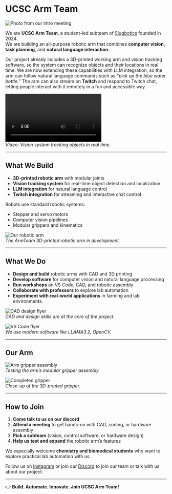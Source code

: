 # UCSC Arm Team  

![Photo from our intro meeting](../assets/images/projects/armteam/Armteam%202024%20into%20meeting.jpg)  

We are **UCSC Arm Team**, a student-led subteam of [Slugbotics](../index.md) founded in 2024.  
We are building an all-purpose robotic arm that combines **computer vision**, **task planning**, and **natural language interaction**.  

Our project already includes a 3D-printed working arm and vision tracking software, so the system can recognize objects and their locations in real time. We are now extending these capabilities with LLM integration, so the arm can follow natural language commands such as *“pick up the blue water bottle.”* The arm can also stream on **Twitch** and respond to Twitch chat, letting people interact with it remotely in a fun and accessible way.  

![Vision tracking demo](../assets/images/projects/armteam/armteam%20arm%20tracking.mov)  
*Video: Vision system tracking objects in real time.*  

---

## What We Build  

- **3D-printed robotic arm** with modular joints  
- **Vision tracking system** for real-time object detection and localization  
- **LLM integration** for natural language control  
- **Twitch integration** for streaming and interactive chat control  

Robots use standard robotic systems:  
- Stepper and servo motors  
- Computer vision pipelines  
- Modular grippers and kinematics 

![Our robotic arm](../assets/images/projects/armteam/Armteam%20arm.jpg)  
*The ArmTeam 3D-printed robotic arm in development.*  

---

## What We Do  

- **Design and build** robotic arms with CAD and 3D printing  
- **Develop software** for computer vision and natural language processing  
- **Run workshops** on VS Code, CAD, and robotic assembly  
- **Collaborate with professors** to explore lab automation  
- **Experiment with real-world applications** in farming and lab environments. 

![CAD design flyer](../assets/images/projects/armteam/armteam%20CAD%20flyer.png)  
*CAD and design skills are at the core of the project.*  

![VS Code flyer](../assets/images/projects/armteam/Armteam%20vscode%20flyer.png)  
*We use modern software like LLAMA3.2, OpenCV.*  

---

## Our Arm  

![Arm gripper assembly](../assets/images/projects/armteam/Armteam%20gripper%20assembily.jpg)  
*Testing the arm’s modular gripper assembly.*  

![Completed gripper](../assets/images/projects/armteam/Armteam%20gripper.jpg)  
*Close-up of the 3D-printed gripper.*  

---

## How to Join  

1. **Come talk to us on our discord** 
2. **Attend a meeting** to get hands-on with CAD, coding, or hardware assembly  
3. **Pick a subteam** (vision, control software, or hardware design)  
4. **Help us test and expand** the robotic arm’s features  

We especially welcome **chemistry and biomedical students** who want to explore practical lab automation with us.  

Follow us on [Instagram](https://www.instagram.com/slugbotics/) or join our [Discord](http://discord.slugbotics.com/) to join our team or talk with us about our project.  

---

👉 **Build. Automate. Innovate. Join UCSC Arm Team!**
